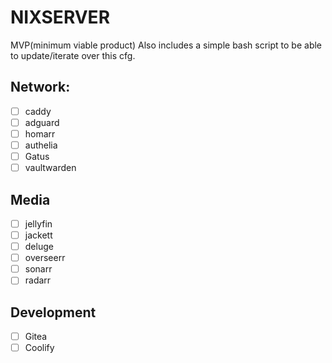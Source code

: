 # NIXSERVER
MVP(minimum viable product)
Also includes a simple bash script to be able to update/iterate over this cfg.
## Network:
  - [ ] caddy
  - [ ] adguard
  - [ ] homarr
  - [ ] authelia
  - [ ] Gatus
  - [ ] vaultwarden
## Media
  - [ ] jellyfin
  - [ ] jackett
  - [ ] deluge
  - [ ] overseerr
  - [ ] sonarr
  - [ ] radarr
## Development
  - [ ] Gitea
  - [ ] Coolify
